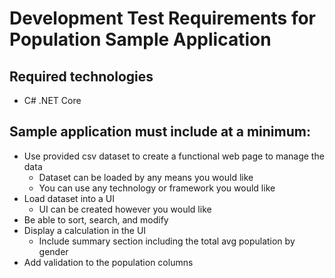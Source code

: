 # Development Test Requirements for Population Sample Application

## Required technologies
- C# .NET Core

## Sample application must include at a minimum:
- Use provided csv dataset to create a functional web page to manage the data  
    - Dataset can be loaded by any means you would like      
    - You can use any technology or framework you would like  
-	Load dataset into a UI  
    - UI can be created however you would like  
- Be able to sort, search, and modify  
- Display a calculation in the UI  
    - Include summary section including the total avg population by gender  
- Add validation to the population columns  
